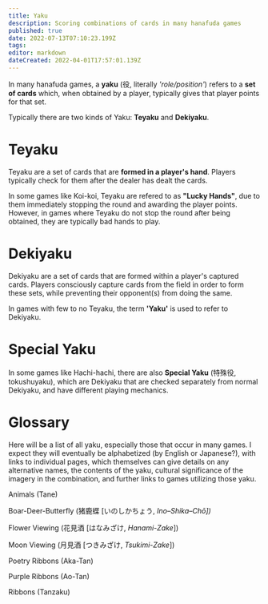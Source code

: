 ```yaml
---
title: Yaku
description: Scoring combinations of cards in many hanafuda games
published: true
date: 2022-07-13T07:10:23.199Z
tags: 
editor: markdown
dateCreated: 2022-04-01T17:57:01.139Z
---
```


In many hanafuda games, a **yaku** (役, literally *'role/position'*) refers to a **set of cards** which, when obtained by a player, typically gives that player points for that set.

Typically there are two kinds of Yaku: **Teyaku** and **Dekiyaku**.




# Teyaku
Teyaku are a set of cards that are **formed in a player's hand**. Players typically check for them after the dealer has dealt the cards.

In some games like Koi-koi, Teyaku are refered to as **"Lucky Hands"**, due to them immediately stopping the round and awarding the player points. However, in games where Teyaku do not stop the round after being obtained, they are typically bad hands to play.

# Dekiyaku
Dekiyaku are a set of cards that are formed within a player's captured cards. Players consciously capture cards from the field in order to form these sets, while preventing their opponent(s) from doing the same.

In games with few to no Teyaku, the term **'Yaku'** is used to refer to Dekiyaku.


# Special Yaku
In some games like Hachi-hachi, there are also **Special Yaku** (特殊役, tokushuyaku), which are Dekiyaku that are checked separately from normal Dekiyaku, and have different playing mechanics.


# Glossary

Here will be a list of all yaku, especially those that occur in many games. I expect they will eventually be alphabetized (by English or Japanese?), with links to individual pages, which themselves can give details on any alternative names, the contents of the yaku, cultural significance of the imagery in the combination, and further links to games utilizing those yaku.

Animals (Tane)

Boar-Deer-Butterfly (猪鹿蝶 \[いのしかちょう, *Ino–Shika–Chō\])*

Flower Viewing (花見酒 \[はなみざけ, *Hanami-Zake*\])

Moon Viewing (月見酒 \[つきみざけ, *Tsukimi-Zake*\])

Poetry Ribbons (Aka-Tan)

Purple Ribbons (Ao-Tan)

Ribbons (Tanzaku)